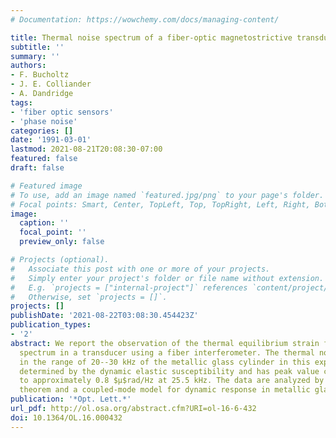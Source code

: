 ```yaml
---
# Documentation: https://wowchemy.com/docs/managing-content/

title: Thermal noise spectrum of a fiber-optic magnetostrictive transducer
subtitle: ''
summary: ''
authors:
- F. Bucholtz
- J. E. Colliander
- A. Dandridge
tags:
- 'fiber optic sensors'
- 'phase noise'
categories: []
date: '1991-03-01'
lastmod: 2021-08-21T20:08:30-07:00
featured: false
draft: false

# Featured image
# To use, add an image named `featured.jpg/png` to your page's folder.
# Focal points: Smart, Center, TopLeft, Top, TopRight, Left, Right, BottomLeft, Bottom, BottomRight.
image:
  caption: ''
  focal_point: ''
  preview_only: false

# Projects (optional).
#   Associate this post with one or more of your projects.
#   Simply enter your project's folder or file name without extension.
#   E.g. `projects = ["internal-project"]` references `content/project/deep-learning/index.md`.
#   Otherwise, set `projects = []`.
projects: []
publishDate: '2021-08-22T03:08:30.454423Z'
publication_types:
- '2'
abstract: We report the observation of the thermal equilibrium strain fluctuation
  spectrum in a transducer using a fiber interferometer. The thermal noise power spectrum
  in the range of 20--30 kHz of the metallic glass cylinder in this experiment is
  determined by the dynamic elastic susceptibility and has peak value corresponding
  to approximately 0.8 $μ$rad/Hz at 25.5 kHz. The data are analyzed by using the fluctuation--dissipation
  theorem and a coupled-mode model for dynamic response in metallic glass.
publication: '*Opt. Lett.*'
url_pdf: http://ol.osa.org/abstract.cfm?URI=ol-16-6-432
doi: 10.1364/OL.16.000432
---
```

